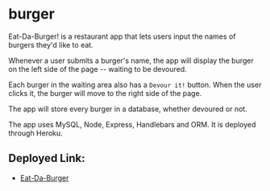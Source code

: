 # burger

Eat-Da-Burger! is a restaurant app that lets users input the names of burgers they'd like to eat.

Whenever a user submits a burger's name, the app will display the burger on the left side of the page -- waiting to be devoured.

Each burger in the waiting area also has a `Devour it!` button. When the user clicks it, the burger will move to the right side of the page.

The app will store every burger in a database, whether devoured or not.

The app uses MySQL, Node, Express, Handlebars and ORM. It is deployed through Heroku.

## Deployed Link:

 - [Eat-Da-Burger](https://rocky-crag-98139.herokuapp.com)

